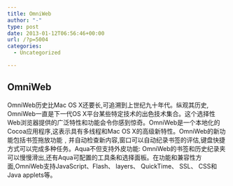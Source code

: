 ```yaml
---
title: OmniWeb
author: "-"
type: post
date: 2013-01-12T06:56:46+00:00
url: /?p=5004
categories:
  - Uncategorized

---
```

## OmniWeb
OmniWeb历史比Mac OS X还要长,可追溯到上世纪九十年代。纵观其历史, OmniWeb一直是下一代OS X平台某些特定技术的出色技术集合。这个选择性Web浏览器提供的广泛特性和功能会令你感到惊奇。OmniWeb是一个本地化的Cocoa应用程序,这表示具有多线程和Mac OS X的高级新特性。OmniWeb的新功能包括书签拖放功能﹐并自动检查新内容,窗口可以自动纪录书签的评估,键盘快捷方式可以完成多种任务。Aqua不但支持外皮功能: OmniWeb的书签和历史纪录夹可以慢慢滑出,还有Aqua可配置的工具条和选择面板。在功能和兼容性方面,OmniWeb支持JavaScript、Flash、 layers、 QuickTime、 SSL、 CSS和Java applets等。